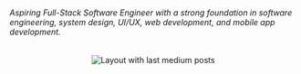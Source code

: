 ###

<h6 align="left">Aspiring Full-Stack Software Engineer with a strong foundation in software engineering, system design, UI/UX, web development, and mobile app development.</h6>

###

<div align="center">
  <img src="https://github-read-medium-git-main.pahlevikun.vercel.app/latest?limit=4" alt="Layout with last medium posts"  />
</div>

###
